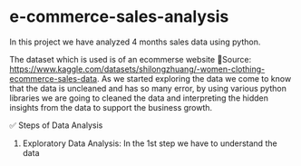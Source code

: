 # e-commerce-sales-analysis
In this project we have analyzed 4 months sales data using python.

The dataset which is used is of an ecommerse website
:rocket:Source: https://www.kaggle.com/datasets/shilongzhuang/-women-clothing-ecommerce-sales-data.
As we started exploring the data we come to know that the data is uncleaned and has so many error, by using various python libraries we are going to cleaned the data and interpreting the hidden insights from the data to support the business growth.

:white_check_mark: Steps of Data Analysis
1. Exploratory Data Analysis: In the 1st step we have to understand the data   
